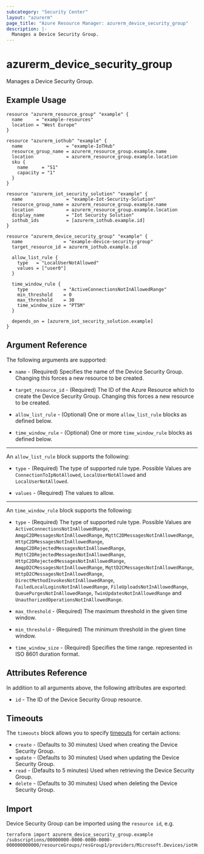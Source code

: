 ```yaml
---
subcategory: "Security Center"
layout: "azurerm"
page_title: "Azure Resource Manager: azurerm_device_security_group"
description: |-
  Manages a Device Security Group.
---
```


# azurerm_device_security_group

Manages a Device Security Group.

## Example Usage

```hcl
resource "azurerm_resource_group" "example" {
  name     = "example-resources"
  location = "West Europe"
}

resource "azurerm_iothub" "example" {
  name                = "example-IoTHub"
  resource_group_name = azurerm_resource_group.example.name
  location            = azurerm_resource_group.example.location
  sku {
    name     = "S1"
    capacity = "1"
  }
}

resource "azurerm_iot_security_solution" "example" {
  name                = "example-Iot-Security-Solution"
  resource_group_name = azurerm_resource_group.example.name
  location            = azurerm_resource_group.example.location
  display_name        = "Iot Security Solution"
  iothub_ids          = [azurerm_iothub.example.id]
}

resource "azurerm_device_security_group" "example" {
  name               = "example-device-security-group"
  target_resource_id = azurerm_iothub.example.id

  allow_list_rule {
    type   = "LocalUserNotAllowed"
    values = ["user0"]
  }

  time_window_rule {
    type             = "ActiveConnectionsNotInAllowedRange"
    min_threshold    = 0
    max_threshold    = 30
    time_window_size = "PT5M"
  }

  depends_on = [azurerm_iot_security_solution.example]
}
```

## Argument Reference

The following arguments are supported:

* `name` - (Required) Specifies the name of the Device Security Group. Changing this forces a new resource to be created.

* `target_resource_id` - (Required) The ID of the Azure Resource which to create the Device Security Group. Changing this forces a new resource to be created.

* `allow_list_rule` - (Optional) One or more `allow_list_rule` blocks as defined below.

* `time_window_rule` - (Optional) One or more `time_window_rule` blocks as defined below.

---

An `allow_list_rule` block supports the following:

* `type` - (Required) The type of supported rule type. Possible Values are `ConnectionToIpNotAllowed`, `LocalUserNotAllowed` and `LocalUserNotAllowed`.

* `values` - (Required) The values to allow.

---

An `time_window_rule` block supports the following:

* `type` - (Required) The type of supported rule type. Possible Values are `ActiveConnectionsNotInAllowedRange`, `AmqpC2DMessagesNotInAllowedRange`, `MqttC2DMessagesNotInAllowedRange`, `HttpC2DMessagesNotInAllowedRange`, `AmqpC2DRejectedMessagesNotInAllowedRange`, `MqttC2DRejectedMessagesNotInAllowedRange`, `HttpC2DRejectedMessagesNotInAllowedRange`, `AmqpD2CMessagesNotInAllowedRange`, `MqttD2CMessagesNotInAllowedRange`, `HttpD2CMessagesNotInAllowedRange`, `DirectMethodInvokesNotInAllowedRange`, `FailedLocalLoginsNotInAllowedRange`, `FileUploadsNotInAllowedRange`, `QueuePurgesNotInAllowedRange`, `TwinUpdatesNotInAllowedRange` and `UnauthorizedOperationsNotInAllowedRange`.

* `max_threshold` - (Required) The maximum threshold in the given time window.

* `min_threshold` - (Required) The minimum threshold in the given time window.

* `time_window_size` - (Required) Specifies the time range. represented in ISO 8601 duration format.

## Attributes Reference

In addition to all arguments above, the following attributes are exported:

* `id` - The ID of the Device Security Group resource.

## Timeouts

The `timeouts` block allows you to specify [timeouts](https://www.terraform.io/docs/configuration/resources.html#timeouts) for certain actions:

* `create` - (Defaults to 30 minutes) Used when creating the Device Security Group.
* `update` - (Defaults to 30 minutes) Used when updating the Device Security Group.
* `read` - (Defaults to 5 minutes) Used when retrieving the Device Security Group.
* `delete` - (Defaults to 30 minutes) Used when deleting the Device Security Group.

## Import

Device Security Group can be imported using the `resource id`, e.g.

```shell
terraform import azurerm_device_security_group.example /subscriptions/00000000-0000-0000-0000-000000000000/resourceGroups/resGroup1/providers/Microsoft.Devices/iotHubs/hub1/providers/Microsoft.Security/deviceSecurityGroups/group1
```
